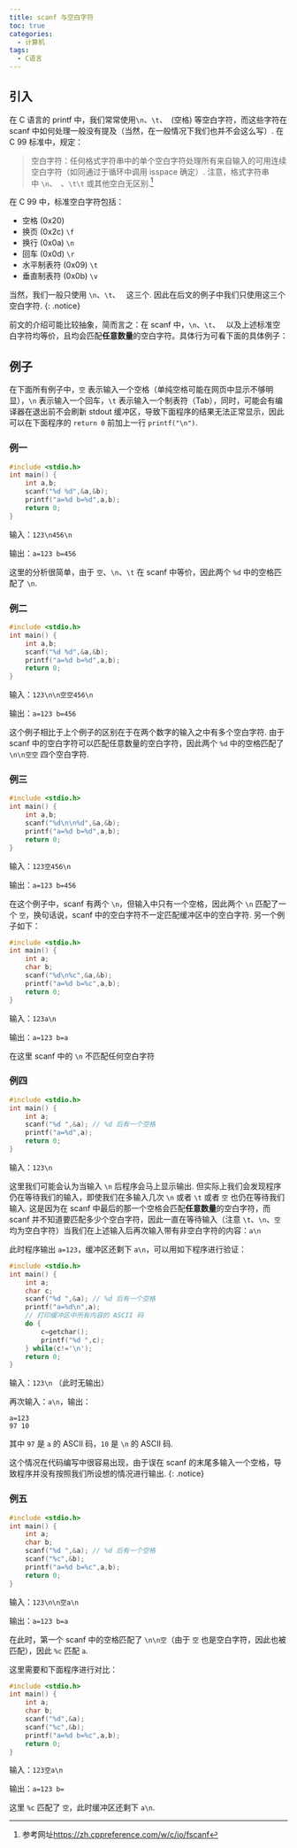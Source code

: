 ```yaml
---
title: scanf 与空白字符
toc: true
categories:
  - 计算机
tags:
  - C语言
---
```


<!-- more -->

## 引入

在 C 语言的 printf 中，我们常常使用`\n`、`\t`、` `(空格) 等空白字符，而这些字符在 scanf 中如何处理一般没有提及（当然，在一般情况下我们也并不会这么写）. 在 C 99 标准中，规定：

> 空白字符：任何格式字符串中的单个空白字符处理所有来自输入的可用连续空白字符（如同通过于循环中调用 isspace 确定）. 注意，格式字符串中 `\n`、` `、`\t\t` 或其他空白无区别.[^1]

在 C 99 中，标准空白字符包括：
- 空格 (0x20) 
- 换页 (0x2c) `\f`
- 换行 (0x0a) `\n`
- 回车 (0x0d) `\r`
- 水平制表符 (0x09) `\t`
- 垂直制表符 (0x0b) `\v`

当然，我们一般只使用 `\n`、`\t`、` ` 这三个. 因此在后文的例子中我们只使用这三个空白字符.
{: .notice}

前文的介绍可能比较抽象，简而言之：在 scanf 中，`\n`、`\t`、` ` 以及上述标准空白字符均等价，且均会匹配**任意数量**的空白字符。具体行为可看下面的具体例子：

## 例子

在下面所有例子中，`空` 表示输入一个空格（单纯空格可能在网页中显示不够明显），`\n` 表示输入一个回车，`\t` 表示输入一个制表符（Tab），同时，可能会有编译器在退出前不会刷新 stdout 缓冲区，导致下面程序的结果无法正常显示，因此可以在下面程序的 `return 0` 前加上一行 `printf("\n")`.

### 例一

```c
#include <stdio.h>
int main() {
    int a,b;
    scanf("%d %d",&a,&b);
    printf("a=%d b=%d",a,b);
    return 0;
}
```

输入：`123\n456\n`

输出：`a=123 b=456`

这里的分析很简单，由于 `空`、`\n`、`\t` 在 scanf 中等价，因此两个 `%d` 中的空格匹配了 `\n`.

### 例二

```c
#include <stdio.h>
int main() {
    int a,b;
    scanf("%d %d",&a,&b);
    printf("a=%d b=%d",a,b);
    return 0;
}
```

输入：`123\n\n空空456\n`

输出：`a=123 b=456`

这个例子相比于上个例子的区别在于在两个数字的输入之中有多个空白字符. 由于 scanf 中的空白字符可以匹配任意数量的空白字符，因此两个 `%d` 中的空格匹配了 `\n\n空空` 四个空白字符.

### 例三

```c
#include <stdio.h>
int main() {
    int a,b;
    scanf("%d\n\n%d",&a,&b);
    printf("a=%d b=%d",a,b);
    return 0;
}
```

输入：`123空456\n`

输出：`a=123 b=456`

在这个例子中，scanf 有两个 `\n`，但输入中只有一个空格，因此两个 `\n` 匹配了一个 `空`，换句话说，scanf 中的空白字符不一定匹配缓冲区中的空白字符. 另一个例子如下：

```c
#include <stdio.h>
int main() {
    int a;
    char b;
    scanf("%d\n%c",&a,&b);
    printf("a=%d b=%c",a,b);
    return 0;
}
```

输入：`123a\n`

输出：`a=123 b=a`

在这里 scanf 中的 `\n` 不匹配任何空白字符

### 例四

```c
#include <stdio.h>
int main() {
    int a;
    scanf("%d ",&a); // %d 后有一个空格
    printf("a=%d",a);
    return 0;
}
```

输入：`123\n`

这里我们可能会认为当输入 `\n` 后程序会马上显示输出. 但实际上我们会发现程序仍在等待我们的输入，即使我们在多输入几次 `\n` 或者 `\t` 或者 `空` 也仍在等待我们输入. 这是因为在 scanf 中最后的那一个空格会匹配**任意数量**的空白字符，而 scanf 并不知道要匹配多少个空白字符，因此一直在等待输入（注意 `\t`、`\n`、`空` 均为空白字符）当我们在上述输入后再次输入带有非空白字符的内容：`a\n`

此时程序输出 `a=123`，缓冲区还剩下 `a\n`，可以用如下程序进行验证：

```c
#include <stdio.h>
int main() {
    int a;
    char c;
    scanf("%d ",&a); // %d 后有一个空格
    printf("a=%d\n",a);
    // 打印缓冲区中所有内容的 ASCII 码
    do {
        c=getchar();
        printf("%d ",c);
    } while(c!='\n');
    return 0;
}
```

 输入：`123\n` （此时无输出）
 
 再次输入：`a\n`，输出：

```
a=123
97 10
``` 

其中 `97` 是 `a` 的 ASCII 码，`10` 是 `\n` 的 ASCII 码.

这个情况在代码编写中很容易出现，由于误在 scanf 的末尾多输入一个空格，导致程序并没有按照我们所设想的情况进行输出.
{: .notice}

### 例五

```c
#include <stdio.h>
int main() {
    int a;
    char b;
    scanf("%d ",&a); // %d 后有一个空格
    scanf("%c",&b);
    printf("a=%d b=%c",a,b);
    return 0;
}
```

输入：`123\n\n空a\n`

输出：`a=123 b=a`

在此时，第一个 scanf 中的空格匹配了 `\n\n空`（由于 `空` 也是空白字符，因此也被匹配），因此 `%c` 匹配 `a`.

这里需要和下面程序进行对比：

```c
#include <stdio.h>
int main() {
    int a;
    char b;
    scanf("%d",&a);
    scanf("%c",&b);
    printf("a=%d b=%c",a,b);
    return 0;
}
```

输入：`123空a\n`

输出：`a=123 b= `

这里 `%c` 匹配了 `空`，此时缓冲区还剩下 `a\n`.

[^1]:参考网址<https://zh.cppreference.com/w/c/io/fscanf>
